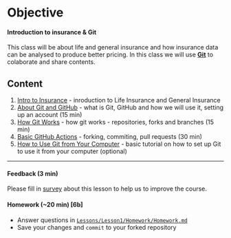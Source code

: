 # Objective
#### Introduction to insurance & Git ####
This class will be about life and general insurance and how insurance data can be analysed to produce better pricing.
In this class we will use [**Git**](Support/About_GIT.md) to colaborate and share contents. 

## Content
1) [Intro to Insurance](Support/01_About_Insurance.md) - inroduction to Life Insurance and General Insurance
2) [About Git and GitHub](Support/02_About_Git_and_Github.md) - what is Git, GitHub and how we will use it, setting up an account (15 min)
3) [How Git Works](Support/03_How_Git_Works.md) - how git works - repositories, forks and branches (15 min)
4) [Basic GitHub Actions](Support/04_Basic_GitHub_Actions.md) - forking, commiting, pull requests (30 min)
5) [How to Use Git from Your Computer](Support/xxxx.md) - basic tutorial on how to set up Git to use it from your computer (optional)

----------------------------------------------
#### Feedback (3 min)

Please fill in [survey](https://forms.office.com/Pages/ResponsePage.aspx?id=unI2RwfNcUOirniLTGGEDmMCeqOOjBtIuObM18vXqrtUOFM1VFFNOE5OTzFWVlNaT1NDTzVNWlZOUy4u) about this lesson to help us to improve the course.

#### Homework (~20 min) [6b]
* Answer questions in [`Lessons/Lesson1/Homework/Homework.md`](Homework/Homework.md)
* Save your changes and `commit` to your forked repository
